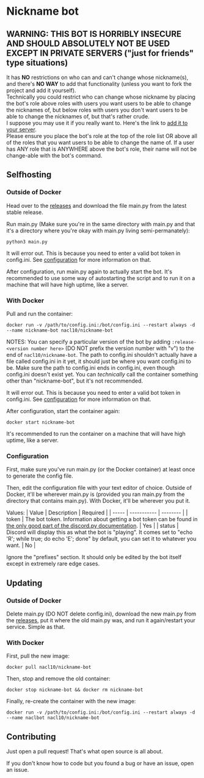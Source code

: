 # Nickname bot

## WARNING: THIS BOT IS HORRIBLY INSECURE AND SHOULD ABSOLUTELY **NOT** BE USED EXCEPT IN PRIVATE SERVERS ("just for friends" type situations)

It has **NO** restrictions on who can and can't change whose nickname(s), and there's **NO WAY** to add that functionality (unless you want to fork the project and add it yourself).  
Technically you could restrict who can change whose nickname by placing the bot's role above roles with users you want users to be able to change the nicknames of, but below roles with users you don't want users to be able to change the nicknames of, but that's rather crude.  
I suppose you may use it if you really want to. Here's the link to [add it to your server](https://discord.com/api/oauth2/authorize?client_id=813147271160004629&permissions=201411584&scope=bot).  
Please ensure you place the bot's role at the top of the role list OR above all of the roles that you want users to be able to change the name of. If a user has ANY role that is ANYWHERE above the bot's role, their name will not be change-able with the bot's command.

## Selfhosting
### Outside of Docker
Head over to the [releases](https://github.com/NaCl10/nickname-bot/releases) and download the file main.py from the latest stable release.

Run main.py (Make sure you're in the same directory with main.py and that it's a directory where you're okay with main.py living semi-permanately):
```shell
python3 main.py
```
It will error out. This is because you need to enter a valid bot token in config.ini. See [configuration](https://github.com/NaCl10/nickname-bot#configuration) for more information on that.

After configuration, run main.py again to actually start the bot. It's recommended to use some way of autostarting the script and to run it on a machine that will have high uptime, like a server.

### With Docker

Pull and run the container:
```shell
docker run -v /path/to/config.ini:/bot/config.ini --restart always -d --name nickname-bot nacl10/nickname-bot
```
NOTES: You can specify a particular version of the bot by adding `:release-<version number here>` (DO NOT prefix the version number with "v") to the end of `nacl10/nickname-bot`. The path to config.ini shouldn't actually have a file called config.ini in it yet, it should just be where you want config.ini to be.  Make sure the path to config.ini ends in config.ini, even though config.ini doesn't exist yet. You can *technically* call the container something other than "nickname-bot", but it's not recommended.

It will error out. This is because you need to enter a valid bot token in config.ini. See [configuration](https://github.com/NaCl10/nickname-bot#configuration) for more information on that.

After configuration, start the container again:
```shell
docker start nickname-bot
```
It's recommended to run the container on a machine that will have high uptime, like a server.

### Configuration

First, make sure you've run main.py (or the Docker container) at least once to generate the config file.

Then, edit the configuration file with your text editor of choice. Outside of Docker, it'll be wherever main.py is (provided you ran main.py from the directory that contains main.py). With Docker, it'll be wherever you put it.

Values:
| Value | Description | Required |
| ----- | ----------- | -------- |
| token | The bot token. Information about getting a bot token can be found in [the only good part of the discord.py documentation](https://discordpy.readthedocs.io/en/latest/discord.html#discord-intro). | Yes |
| status | Discord will display this as what the bot is "playing". It comes set to "echo 'R'; while true; do echo 'E'; done" by default, you can set it to whatever you want. | No |

Ignore the "prefixes" section. It should only be edited by the bot itself except in extremely rare edge cases.

## Updating
### Outside of Docker
Delete main.py (DO NOT delete config.ini), download the new main.py from the [releases](https://github.com/NaCl10/nickname-bot/releases), put it where the old main.py was, and run it again/restart your service. Simple as that.

### With Docker
First, pull the new image:
```shell
docker pull nacl10/nickname-bot
```
Then, stop and remove the old container:
```shell
docker stop nickname-bot && docker rm nickname-bot
```
Finally, re-create the container with the new image:
```shell
docker run -v /path/to/config.ini:/bot/config.ini --restart always -d --name naclbot nacl10/nickname-bot
```

## Contributing
Just open a pull request! That's what open source is all about. 

If you don't know how to code but you found a bug or have an issue, open an issue.
